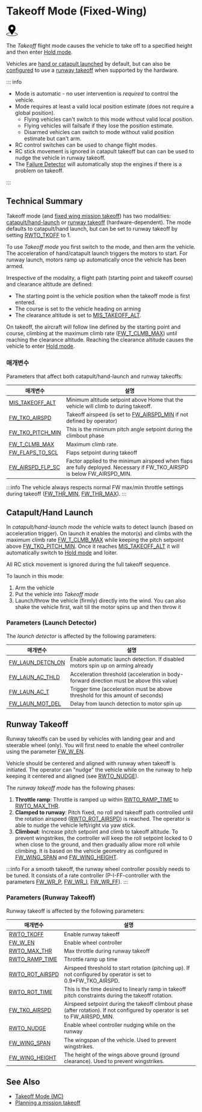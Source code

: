 # Takeoff Mode (Fixed-Wing)

<img src="../../assets/site/position_fixed.svg" title="Position fix required (e.g. GPS)" width="30px" />

The _Takeoff_ flight mode causes the vehicle to take off to a specified height and then enter [Hold mode](../flight_modes_fw/takeoff.md).

Vehicles are [hand or catapult launched](#catapult-hand-launch) by default, but can also be [configured](#RWTO_TKOFF) to use a [runway takeoff](#runway-takeoff) when supported by the hardware.

::: info

- Mode is automatic - no user intervention is _required_ to control the vehicle.
- Mode requires at least a valid local position estimate (does not require a global position).
  - Flying vehicles can't switch to this mode without valid local position.
  - Flying vehicles will failsafe if they lose the position estimate.
  - Disarmed vehicles can switch to mode without valid position estimate but can't arm.
- RC control switches can be used to change flight modes.
- RC stick movement is ignored in catapult takeoff but can can be used to nudge the vehicle in runway takeoff.
- The [Failure Detector](../config/safety.md#failure-detector) will automatically stop the engines if there is a problem on takeoff.

<!-- https://github.com/PX4/PX4-Autopilot/blob/main/src/modules/commander/ModeUtil/mode_requirements.cpp -->

:::

## Technical Summary

Takeoff mode (and [fixed wing mission takeoff](../flight_modes_fw/mission.md#mission-takeoff)) has two modalities: [catapult/hand-launch](#catapult-hand-launch) or [runway takeoff](#runway-takeoff) (hardware-dependent).
The mode defaults to catapult/hand launch, but can be set to runway takeoff by setting [RWTO_TKOFF](#RWTO_TKOFF) to 1.

To use _Takeoff mode_ you first switch to the mode, and then arm the vehicle.
The acceleration of hand/catapult launch triggers the motors to start.
For runway launch, motors ramp up automatically once the vehicle has been armed.

Irrespective of the modality, a flight path (starting point and takeoff course) and clearance altitude are defined:

- The starting point is the vehicle position when the takeoff mode is first entered.
- The course is set to the vehicle heading on arming
- The clearance altitude is set to [MIS_TAKEOFF_ALT](#MIS_TAKEOFF_ALT).

On takeoff, the aircraft will follow line defined by the starting point and course, climbing at the maximum climb rate ([FW_T_CLMB_MAX](../advanced_config/parameter_reference.md#FW_T_CLMB_MAX)) until reaching the clearance altitude.
Reaching the clearance altitude causes the vehicle to enter [Hold mode](../flight_modes_fw/takeoff.md).

### 매개변수

Parameters that affect both catapult/hand-launch and runway takeoffs:

| 매개변수                                                                                                                                                                       | 설명                                                                                                                                                                                                                                           |
| -------------------------------------------------------------------------------------------------------------------------------------------------------------------------- | -------------------------------------------------------------------------------------------------------------------------------------------------------------------------------------------------------------------------------------------- |
| <a id="MIS_TAKEOFF_ALT"></a>[MIS_TAKEOFF_ALT](../advanced_config/parameter_reference.md#MIS_TAKEOFF_ALT)                         | Minimum altitude setpoint above Home that the vehicle will climb to during takeoff.                                                                                                                                          |
| <a id="FW_TKO_AIRSPD"></a>[FW_TKO_AIRSPD](../advanced_config/parameter_reference.md#FW_TKO_AIRSPD)                               | Takeoff airspeed (is set to [FW_AIRSPD_MIN](../advanced_config/parameter_reference.md#FW_AIRSPD_MIN) if not defined by operator)                                                |
| <a id="FW_TKO_PITCH_MIN"></a>[FW_TKO_PITCH_MIN](../advanced_config/parameter_reference.md#FW_TKO_PITCH_MIN) | This is the minimum pitch angle setpoint during the climbout phase                                                                                                                                                                           |
| <a id="FW_T_CLMB_MAX"></a>[FW_T_CLMB_MAX](../advanced_config/parameter_reference.md#FW_T_CLMB_MAX)          | Maximum climb rate.                                                                                                                                                                                                          |
| <a id="FW_FLAPS_TO_SCL"></a>[FW_FLAPS_TO_SCL](../advanced_config/parameter_reference.md#FW_FLAPS_TO_SCL)    | Flaps setpoint during takeoff                                                                                                                                                                                                                |
| <a id="FW_AIRSPD_FLP_SC"></a>[FW_AIRSPD_FLP_SC](../advanced_config/parameter_reference.md#FW_AIRSPD_FLP_SC) | Factor applied to the minimum airspeed when flaps are fully deployed. Necessary if FW_TKO_AIRSPD is below FW_AIRSPD_MIN. |

:::info
The vehicle always respects normal FW max/min throttle settings during takeoff ([FW_THR_MIN](../advanced_config/parameter_reference.md#FW_THR_MIN), [FW_THR_MAX](../advanced_config/parameter_reference.md#FW_THR_MAX)).
:::

<a id="hand_launch"></a>

## Catapult/Hand Launch

In _catapult/hand-launch mode_ the vehicle waits to detect launch (based on acceleration trigger).
On launch it enables the motor(s) and climbs with the maximum climb rate [FW_T_CLMB_MAX](#FW_T_CLMB_MAX) while keeping the pitch setpoint above [FW_TKO_PITCH_MIN](#FW_TKO_PITCH_MIN).
Once it reaches [MIS_TAKEOFF_ALT](#MIS_TAKEOFF_ALT) it will automatically switch to [Hold mode](../flight_modes_fw/hold.md) and loiter.

All RC stick movement is ignored during the full takeoff sequence.

To launch in this mode:

1. Arm the vehicle
2. Put the vehicle into _Takeoff mode_
3. Launch/throw the vehicle (firmly) directly into the wind.
  You can also shake the vehicle first, wait till the motor spins up and then throw it

### Parameters (Launch Detector)

The _launch detector_ is affected by the following parameters:

| 매개변수                                                                                                                                                                       | 설명                                                                                                          |
| -------------------------------------------------------------------------------------------------------------------------------------------------------------------------- | ----------------------------------------------------------------------------------------------------------- |
| <a id="FW_LAUN_DETCN_ON"></a>[FW_LAUN_DETCN_ON](../advanced_config/parameter_reference.md#FW_LAUN_DETCN_ON) | Enable automatic launch detection. If disabled motors spin up on arming already             |
| <a id="FW_LAUN_AC_THLD"></a>[FW_LAUN_AC_THLD](../advanced_config/parameter_reference.md#FW_LAUN_AC_THLD)    | Acceleration threshold (acceleration in body-forward direction must be above this value) |
| <a id="FW_LAUN_AC_T"></a>[FW_LAUN_AC_T](../advanced_config/parameter_reference.md#FW_LAUN_AC_T)             | Trigger time (acceleration must be above threshold for this amount of seconds)           |
| <a id="FW_LAUN_MOT_DEL"></a>[FW_LAUN_MOT_DEL](../advanced_config/parameter_reference.md#FW_LAUN_MOT_DEL)    | Delay from launch detection to motor spin up                                                                |

<a id="runway_launch"></a>

## Runway Takeoff

Runway takeoffs can be used by vehicles with landing gear and and steerable wheel (only).
You will first need to enable the wheel controller using the parameter [FW_W_EN](#FW_W_EN).

Vehicle should be centered and aligned with runway when takeoff is initiated.
The operator can "nudge" the vehicle while on the runway to help keeping it centered and aligned (see [RWTO_NUDGE](../advanced_config/parameter_reference.md#RWTO_NUDGE)).

The _runway takeoff mode_ has the following phases:

1. **Throttle ramp**: Throttle is ramped up within [RWTO_RAMP_TIME](../advanced_config/parameter_reference.md#RWTO_RAMP_TIME) to [RWTO_MAX_THR](../advanced_config/parameter_reference.md#RWTO_MAX_THR).
2. **Clamped to runway**: Pitch fixed, no roll and takeoff path controlled until the rotation airspeed ([RWTO_ROT_AIRSPD](../advanced_config/parameter_reference.md#RWTO_ROT_AIRSPD)) is reached. The operator is able to nudge the vehicle left/right via yaw stick.
3. **Climbout**: Increase pitch setpoint and climb to takeoff altitude. To prevent wingstrikes, the controller will keep the roll setpoint locked to 0 when close to the ground, and then gradually allow more roll while climbing. It is based on the vehicle geometry as configured in [FW_WING_SPAN](#FW_WING_SPAN) and [FW_WING_HEIGHT](#FW_WING_HEIGHT).

:::info
For a smooth takeoff, the runway wheel controller possibly needs to be tuned.
It consists of a rate controller (P-I-FF-controller with the parameters [FW_WR_P](../advanced_config/parameter_reference.md#FW_WR_P), [FW_WR_I](../advanced_config/parameter_reference.md#FW_WR_I), [FW_WR_FF](../advanced_config/parameter_reference.md#FW_WR_FF)).
:::

### Parameters (Runway Takeoff)

Runway takeoff is affected by the following parameters:

| 매개변수                                                                                                                                               | 설명                                                                                                                                                                                                                           |
| -------------------------------------------------------------------------------------------------------------------------------------------------- | ---------------------------------------------------------------------------------------------------------------------------------------------------------------------------------------------------------------------------- |
| <a id="RWTO_TKOFF"></a>[RWTO_TKOFF](../advanced_config/parameter_reference.md#RWTO_TKOFF)                                     | Enable runway takeoff                                                                                                                                                                                                        |
| <a id="FW_W_EN"></a>[FW_W_EN](../advanced_config/parameter_reference.md#FW_W_EN)                         | Enable wheel controller                                                                                                                                                                                                      |
| <a id="RWTO_MAX_THR"></a>[RWTO_MAX_THR](../advanced_config/parameter_reference.md#RWTO_MAX_THR)          | Max throttle during runway takeoff                                                                                                                                                                                           |
| <a id="RWTO_RAMP_TIME"></a>[RWTO_RAMP_TIME](../advanced_config/parameter_reference.md#RWTO_RAMP_TIME)    | Throttle ramp up time                                                                                                                                                                                                        |
| <a id="RWTO_ROT_AIRSPD"></a>[RWTO_ROT_AIRSPD](../advanced_config/parameter_reference.md#RWTO_ROT_AIRSPD) | Airspeed threshold to start rotation (pitching up). If not configured by operator is set to 0.9\*FW_TKO_AIRSPD. |
| <a id="RWTO_ROT_TIME"></a>[RWTO_ROT_TIME](../advanced_config/parameter_reference.md#RWTO_ROT_TIME)       | This is the time desired to linearly ramp in takeoff pitch constraints during the takeoff rotation.                                                                                                          |
| <a id="FW_TKO_AIRSPD"></a>[FW_TKO_AIRSPD](../advanced_config/parameter_reference.md#FW_TKO_AIRSPD)       | Airspeed setpoint during the takeoff climbout phase (after rotation). If not configured by operator is set to FW_AIRSPD_MIN.    |
| <a id="RWTO_NUDGE"></a>[RWTO_NUDGE](../advanced_config/parameter_reference.md#RWTO_NUDGE)                                     | Enable wheel controller nudging while on the runway                                                                                                                                                                          |
| <a id="FW_WING_SPAN"></a>[FW_WING_SPAN](../advanced_config/parameter_reference.md#FW_WING_SPAN)          | The wingspan of the vehicle. Used to prevent wingstrikes.                                                                                                                                    |
| <a id="FW_WING_HEIGHT"></a>[FW_WING_HEIGHT](../advanced_config/parameter_reference.md#FW_WING_HEIGHT)    | The height of the wings above ground (ground clearance). Used to prevent wingstrikes.                                                                                     |

## See Also

- [Takeoff Mode (MC)](../flight_modes_mc/takeoff.md)
- [Planning a mission takeoff](../flight_modes_fw/mission.md#mission-takeoff)

<!-- this maps to AUTO_TAKEOFF in dev -->
